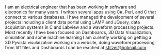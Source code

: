 I am an electrical engineer that has been working in software and electronics for many years. 
I written several apps using C#, Perl, and C that connect to various databases. I have managed the development of several projects including a client data portal using LAMP and JQuery, data acquistion systems in C and Labview and a waveform processing projects.
Most recently I have been focused on Dashboards, 3D Data Visualization, simulation and some machine learning
I am curently working on getting a 3D Pyvista visulaization working on a website, doing waveform processing from tiff files and Dashboards
I can be reached at sfitzel@hotmail.com


